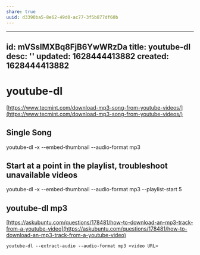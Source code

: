 ```yaml
---
share: true
uuid: d3390ba5-8e62-49d0-ac77-3f5b877df60b
---
```

---
id: mVSslMXBq8FjB6YwWRzDa
title: youtube-dl
desc: ''
updated: 1628444413882
created: 1628444413882
---
# youtube-dl
[https://www.tecmint.com/download-mp3-song-from-youtube-videos/](https://www.tecmint.com/download-mp3-song-from-youtube-videos/)

Single Song
-----------

youtube-dl -x --embed-thumbnail --audio-format mp3

Start at a point in the playlist, troubleshoot unavailable videos
-----------------------------------------------------------------

youtube-dl -x --embed-thumbnail --audio-format mp3 --playlist-start 5

youtube-dl mp3
--------------

[https://askubuntu.com/questions/178481/how-to-download-an-mp3-track-from-a-youtube-video](https://askubuntu.com/questions/178481/how-to-download-an-mp3-track-from-a-youtube-video)

    youtube-dl --extract-audio --audio-format mp3 <video URL>
